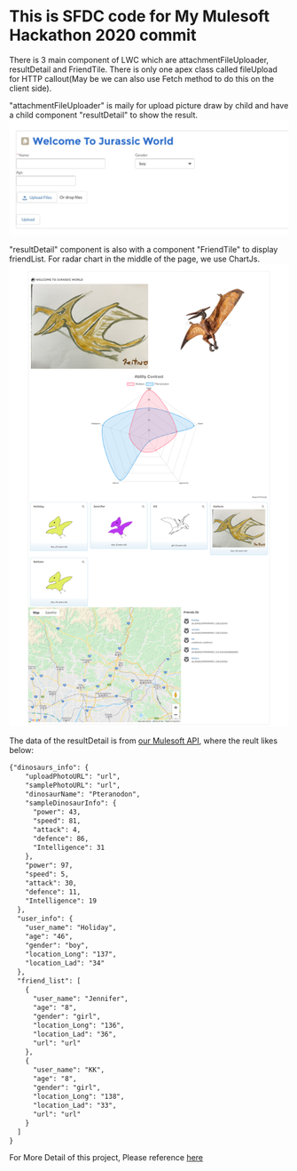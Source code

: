 # This is SFDC code for My Mulesoft Hackathon 2020 commit

There is 3 main component of LWC which are attachmentFileUploader, resultDetail and FriendTile.
There is only one apex class called fileUpload for HTTP callout(May be we can also use Fetch method to do this on the client side).

"attachmentFileUploader" is maily for upload picture draw by child and have a child component "resultDetail" to show the result.
![](images/fileUpload.jpeg)

"resultDetail" component is also with a component "FriendTile" to display friendList.
For radar chart in the middle of the page, we use ChartJs.
![](/images/9D0C5007-1264-4CDF-A7D9-54D5BD4F4469.png)

The data of the resultDetail is from [our Mulesoft API](https://github.com/HninPwintP/mulesoftHackathon2020/tree/master/dinosaur-api2), where the reult likes below:
```
{"dinosaurs_info": {
    "uploadPhotoURL": "url",
    "samplePhotoURL": "url",
    "dinosaurName": "Pteranodon",
    "sampleDinosaurInfo": {
      "power": 43,
      "speed": 81,
      "attack": 4,
      "defence": 86,
      "Intelligence": 31
    },
    "power": 97,
    "speed": 5,
    "attack": 30,
    "defence": 11,
    "Intelligence": 19
  },
  "user_info": {
    "user_name": "Holiday",
    "age": "46",
    "gender": "boy",
    "location_Long": "137",
    "location_Lad": "34"
  },
  "friend_list": [
    {
      "user_name": "Jennifer",
      "age": "8",
      "gender": "girl",
      "location_Long": "136",
      "location_Lad": "36",
      "url": "url"
    },
    {
      "user_name": "KK",
      "age": "8",
      "gender": "girl",
      "location_Long": "138",
      "location_Lad": "33",
      "url": "url"
    }
  ]
}
```

For More Detail of this project, Please reference [here](https://dev.to/cutiejbiu/share-your-dinosaurs-4kk9)

